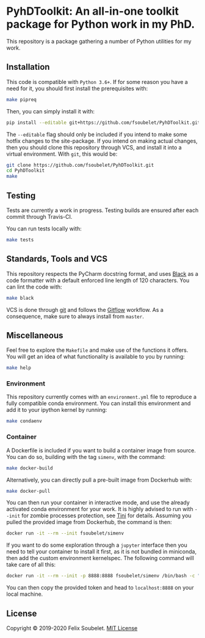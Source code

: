 # PyhDToolkit: An all-in-one toolkit package for Python work in my PhD.

This repository is a package gathering a number of Python utilities for my work.

## Installation

This code is compatible with `Python 3.6+`.
If for some reason you have a need for it, you should first install the prerequisites with:
```bash
make pipreq
```

Then, you can simply install it with:
```bash
pip install --editable git+https://github.com/fsoubelet/PyhDToolkit.git@master#egg=pyhdtoolkit
```

The `--editable` flag should only be included if you intend to make some hotfix changes to the site-package.
If you intend on making actual changes, then you should clone this repository through VCS, and install it into a virtual environment.
With `git`, this would be:
```bash
git clone https://github.com/fsoubelet/PyhDToolkit.git
cd PyhDToolkit
make
```

## Testing

Tests are currently a work in progress.
Testing builds are ensured after each commit through Travis-CI.

You can run tests locally with:
```bash
make tests
```

## Standards, Tools and VCS

This repository respects the PyCharm docstring format, and uses [Black][black_formatter] as a code formatter with a default enforced line length of 120 characters.
You can lint the code with:
```bash
make black
```

VCS is done through [git][git_ref] and follows the [Gitflow][gitflow_ref] workflow.
As a consequence, make sure to always install from `master`.

## Miscellaneous

Feel free to explore the `Makefile` and make use of the functions it offers.
You will get an idea of what functionality is available to you by running:
```bash
make help
```

### Environment 

This repository currently comes with an `environment.yml` file to reproduce a fully compatible conda environment.
You can install this environment and add it to your ipython kernel by running:
```bash
make condaenv
```

### Container

A Dockerfile is included if you want to build a container image from source.
You can do so, building with the tag `simenv`, with the command:
```bash
make docker-build
```

Alternatively, you can directly pull a pre-built image from Dockerhub with:
```bash
make docker-pull
```

You can then run your container in interactive mode, and use the already activated conda environment for your work.
It is highly advised to run with `--init` for zombie processes protection, see [Tini][tini_ref] for details.
Assuming you pulled the provided image from Dockerhub, the command is then:
```bash
docker run -it --rm --init fsoubelet/simenv
```

If you want to do some exploration through a `jupyter` interface then you need to tell your container to install it first, as it is not bundled in miniconda, then add the custom environment kernelspec.
The following command will take care of all this:
```bash
docker run -it --rm --init -p 8888:8888 fsoubelet/simenv /bin/bash -c "/opt/conda/bin/conda install -c conda-forge jupyterlab -y --quiet > /dev/null && mkdir /opt/notebooks && /opt/conda/envs/PHD/bin/ipython kernel install --user --name=PHD && /opt/conda/bin/jupyter lab --notebook-dir=/opt/notebooks --ip='*' --port=8888 --no-browser --allow-root"
```

You can then copy the provided token and head to `localhost:8888` on your local machine.

## License

Copyright &copy; 2019-2020 Felix Soubelet. [MIT License][license]

[black_formatter]: https://github.com/psf/black
[gitflow_ref]: https://www.atlassian.com/git/tutorials/comparing-workflows/gitflow-workflow
[git_ref]: https://git-scm.com/
[license]: https://github.com/fsoubelet/PyhDToolkit/blob/master/LICENSE
[oci_ref]: https://www.opencontainers.org/
[tini_ref]: https://github.com/krallin/tini